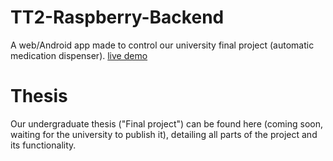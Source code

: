 # TT2-Raspberry-Backend
A web/Android app made to control our university final project (automatic medication dispenser).
[live demo](https://rodopz.github.io/tt2BuildWeb/#/)
# [](https://github.com/RodoPZ/TT2-Raspberry-Backend#thesis)Thesis

Our undergraduate thesis ("Final project") can be found here (coming soon, waiting for the university to publish it), detailing all parts of the project and its functionality.
